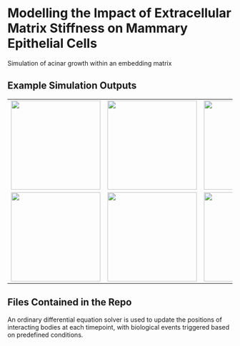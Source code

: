# Modelling the Impact of Extracellular Matrix Stiffness on Mammary Epithelial Cells
Simulation of acinar growth within an embedding matrix

## Example Simulation Outputs
<table>
  <tr>
    <td><img src="https://github.com/isobelth/acinar_growth/blob/main/Run100_output_15s.gif" width="200"></td>
    <td><img src="https://github.com/isobelth/acinar_growth/blob/main/Run10_output_15s.gif" width="200"></td>
    <td><img src="https://github.com/isobelth/acinar_growth/blob/main/Run141_output_15s.gif" width="200"></td>
      <td><img src="https://github.com/isobelth/acinar_growth/blob/main/Run151_output_15s.gif" width="200"></td>
    <td><img src="https://github.com/isobelth/acinar_growth/blob/main/Run200_output_15s.gif" width="200"></td>
  </tr>
  <tr>
    <td><img src="https://github.com/isobelth/acinar_growth/blob/main/Run210_output_15s.gif" width="200"></td>
    <td><img src="https://github.com/isobelth/acinar_growth/blob/main/Run94_output_15s.gif" width="200"></td>
    <td><img src="https://github.com/isobelth/acinar_growth/blob/main/Run211_output_15s.gif" width="200"></td>
    <td><img src="https://github.com/isobelth/acinar_growth/blob/main/Run43_output_15s.gif" width="200"></td>
    <td><img src="https://github.com/isobelth/acinar_growth/blob/main/Run60_output_15s.gif" width="200"></td>
  </tr>
</table>

## Files Contained in the Repo
An ordinary differential equation solver is used to update the positions of interacting bodies at each timepoint, with biological events triggered based on predefined conditions. 
